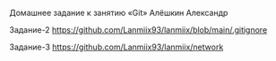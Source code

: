 Домашнее задание к занятию «Git» Алёшкин Александр

Задание-2 https://github.com/Lanmiix93/lanmiix/blob/main/.gitignore

Задание-3 https://github.com/Lanmiix93/lanmiix/network 

